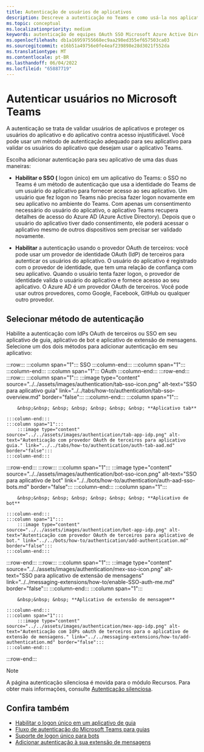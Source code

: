 ```yaml
---
title: Autenticação de usuários de aplicativos
description: Descreve a autenticação no Teams e como usá-la nos aplicativos
ms.topic: conceptual
ms.localizationpriority: medium
keywords: autenticação de equipes OAuth SSO Microsoft Azure Active Directory (Azure AD)
ms.openlocfilehash: db1a16959755668ec9aa298ed355ef657503ca03
ms.sourcegitcommit: e16b51a49756e0fe4eaf239898e28d3021f552da
ms.translationtype: MT
ms.contentlocale: pt-BR
ms.lasthandoff: 06/04/2022
ms.locfileid: "65887719"
---
```

# <a name="authenticate-users-in-microsoft-teams"></a>Autenticar usuários no Microsoft Teams

A autenticação se trata de validar usuários de aplicativos e proteger os usuários do aplicativo e do aplicativo contra acesso injustificável. Você pode usar um método de autenticação adequado para seu aplicativo para validar os usuários do aplicativo que desejam usar o aplicativo Teams.

Escolha adicionar autenticação para seu aplicativo de uma das duas maneiras:

- **Habilitar o SSO (** logon único) em um aplicativo do Teams: o SSO no Teams é um método de autenticação que usa a identidade do Teams de um usuário do aplicativo para fornecer acesso ao seu aplicativo. Um usuário que fez logon no Teams não precisa fazer logon novamente em seu aplicativo no ambiente do Teams. Com apenas um consentimento necessário do usuário do aplicativo, o aplicativo Teams recupera detalhes de acesso do Azure AD (Azure Active Directory). Depois que o usuário do aplicativo tiver dado consentimento, ele poderá acessar o aplicativo mesmo de outros dispositivos sem precisar ser validado novamente.

- **Habilitar** a autenticação usando o provedor OAuth de terceiros: você pode usar um provedor de identidade OAuth (IdP) de terceiros para autenticar os usuários do aplicativo. O usuário do aplicativo é registrado com o provedor de identidade, que tem uma relação de confiança com seu aplicativo. Quando o usuário tenta fazer logon, o provedor de identidade valida o usuário do aplicativo e fornece acesso ao seu aplicativo. O Azure AD é um provedor OAuth de terceiros. Você pode usar outros provedores, como Google, Facebook, GitHub ou qualquer outro provedor.

## <a name="select-authentication-method"></a>Selecionar método de autenticação

Habilite a autenticação com IdPs OAuth de terceiros ou SSO em seu aplicativo de guia, aplicativo de bot e aplicativo de extensão de mensagens. Selecione um dos dois métodos para adicionar autenticação em seu aplicativo:

:::row:::
    :::column span="1":::
        SSO
    :::column-end:::
    :::column span="1":::
        &nbsp;
    :::column-end:::
    :::column span="1":::
        OAuth
    :::column-end:::
:::row-end:::
:::row:::
    :::column span="1":::
        :::image type="content" source="../../assets/images/authentication/tab-sso-icon.png" alt-text="SSO para aplicativo guia" link="../../tabs/how-to/authentication/tab-sso-overview.md" border="false":::
    :::column-end:::
    :::column span="1":::
        <br>

        &nbsp;&nbsp; &nbsp; &nbsp; &nbsp; &nbsp; &nbsp; **Aplicativo tab**  
        
    :::column-end:::
    :::column span="1":::
        :::image type="content" source="../../assets/images/authentication/tab-app-idp.png" alt-text="Autenticação com provedor OAuth de terceiros para aplicativo guia." link="../../tabs/how-to/authentication/auth-tab-aad.md" border="false":::
    :::column-end:::
:::row-end:::
:::row:::
    :::column span="1":::
        :::image type="content" source="../../assets/images/authentication/bot-sso-icon.png" alt-text="SSO para aplicativo de bot" link="../../bots/how-to/authentication/auth-aad-sso-bots.md" border="false":::
    :::column-end:::
    :::column span="1":::
        <br>

        &nbsp;&nbsp; &nbsp; &nbsp; &nbsp; &nbsp; &nbsp; **Aplicativo de bot**
        
    :::column-end:::
    :::column span="1":::
        :::image type="content" source="../../assets/images/authentication/bot-app-idp.png" alt-text="Autenticação com provedor OAuth de terceiros para aplicativo de bot." link="../../bots/how-to/authentication/add-authentication.md" border="false":::
    :::column-end:::
:::row-end:::
:::row:::
    :::column span="1":::
        :::image type="content" source="../../assets/images/authentication/mex-sso-icon.png" alt-text="SSO para aplicativo de extensão de mensagens" link="../../messaging-extensions/how-to/enable-SSO-auth-me.md" border="false":::
    :::column-end:::
    :::column span="1":::
        <br>

        &nbsp;&nbsp; &nbsp; **Aplicativo de extensão de mensagem**
        
    :::column-end:::
    :::column span="1":::
        :::image type="content" source="../../assets/images/authentication/mex-app-idp.png" alt-text="Autenticação com IdPs oAuth de terceiros para o aplicativo de extensão de mensagens." link="../../messaging-extensions/how-to/add-authentication.md" border="false":::
    :::column-end:::
:::row-end:::

> [!NOTE]
> A página autenticação silenciosa é movida para o módulo Recursos. Para obter mais informações, consulte [Autenticação silenciosa](../../tabs/how-to/authentication/auth-silent-aad.md).

## <a name="see-also"></a>Confira também

- [Habilitar o logon único em um aplicativo de guia](../../tabs/how-to/authentication/tab-sso-overview.md)
- [Fluxo de autenticação do Microsoft Teams para guias](~/tabs/how-to/authentication/auth-flow-tab.md)
- [Suporte de logon único para bots](~/bots/how-to/authentication/auth-aad-sso-bots.md)
- [Adicionar autenticação à sua extensão de mensagens](~/messaging-extensions/how-to/add-authentication.md)
